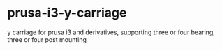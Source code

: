 prusa-i3-y-carriage
===================

y carriage for prusa i3 and derivatives, supporting three or four bearing, three or four post mounting
